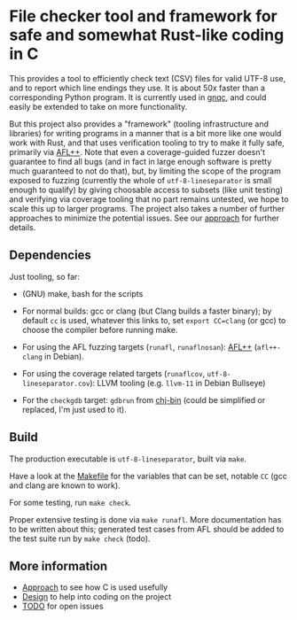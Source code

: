# File checker tool and framework for safe and somewhat Rust-like coding in C

This provides a tool to efficiently check text (CSV) files for valid
UTF-8 use, and to report which line endings they use. It is about 50x
faster than a corresponding Python program. It is currently used in
[gnqc](https://git.genenetwork.org/jgart/gnqc), and could easily be
extended to take on more functionality.

But this project also provides a "framework" (tooling infrastructure
and libraries) for writing programs in a manner that is a bit more
like one would work with Rust, and that uses verification tooling to try to
make it fully safe, primarily via [AFL++](https://aflplus.plus/). Note
that even a coverage-guided fuzzer doesn't guarantee to find all bugs
(and in fact in large enough software is pretty much guaranteed to not
do that), but, by limiting the scope of the program exposed to fuzzing
(currently the whole of `utf-8-lineseparator` is small enough to
qualify) by giving choosable access to subsets (like unit testing) and
verifying via coverage tooling that no part remains untested, we hope
to scale this up to larger programs.  The project also takes a number
of further approaches to minimize the potential issues. See our
[approach](docs/approach.md) for further details.

## Dependencies

Just tooling, so far:

- (GNU) make, bash for the scripts

- For normal builds: gcc or clang (but Clang builds a faster binary);
  by default `cc` is used, whatever this links to, set `export
  CC=clang` (or gcc) to choose the compiler before running make.

- For using the AFL fuzzing targets (`runafl`, `runaflnosan`):
  [AFL++](https://aflplus.plus/) (`afl++-clang` in Debian).

- For using the coverage related targets (`runaflcov`,
  `utf-8-lineseparator.cov`): LLVM tooling (e.g. `llvm-11` in Debian
  Bullseye)

- For the `checkgdb` target: `gdbrun` from
  [chj-bin](https://github.com/pflanze/chj-bin) (could be simplified
  or replaced, I'm just used to it).

## Build

The production executable is `utf-8-lineseparator`, built via `make`.

Have a look at the [Makefile](Makefile) for the variables that can be
set, notable `CC` (gcc and clang are known to work).

For some testing, run `make check`.

Proper extensive testing is done via `make runafl`. More documentation
has to be written about this; generated test cases from AFL should be
added to the test suite run by `make check` (todo).

## More information

* [Approach](docs/approach.md) to see how C is used usefully
* [Design](docs/design.md) to help into coding on the project
* [TODO](docs/TODO.md) for open issues

